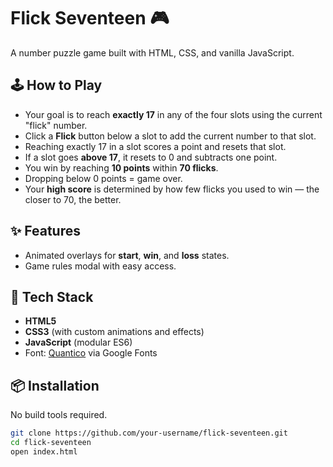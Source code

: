 # Flick Seventeen 🎮

A number puzzle game built with HTML, CSS, and vanilla JavaScript.

## 🕹️ How to Play

- Your goal is to reach **exactly 17** in any of the four slots using the current "flick" number.
- Click a **Flick** button below a slot to add the current number to that slot.
- Reaching exactly 17 in a slot scores a point and resets that slot.
- If a slot goes **above 17**, it resets to 0 and subtracts one point.
- You win by reaching **10 points** within **70 flicks**.
- Dropping below 0 points = game over.
- Your **high score** is determined by how few flicks you used to win — the closer to 70, the better.

## ✨ Features

- Animated overlays for **start**, **win**, and **loss** states.
- Game rules modal with easy access.

## 🚀 Tech Stack

- **HTML5**
- **CSS3** (with custom animations and effects)
- **JavaScript** (modular ES6)
- Font: [Quantico](https://fonts.google.com/specimen/Quantico) via Google Fonts

## 📦 Installation

No build tools required.

```bash
git clone https://github.com/your-username/flick-seventeen.git
cd flick-seventeen
open index.html
```
